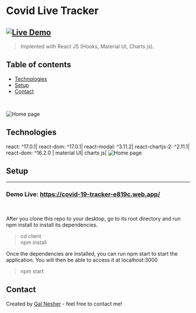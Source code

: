 # Covid Live Tracker
[![Live Demo](https://img.shields.io/badge/demo-online-green.svg)](https://covid-19-tracker-e819c.web.app/)
---
>Implented with React JS (Hooks, Material UI, Charts js).

## Table of contents
* [Technologies](#technologies)
* [Setup](#setup)
* [Contact](#contact)


<br>

![Home page](https://res.cloudinary.com/gal-nesher/image/upload/v1629295750/l8bpepfbm4pyjgbdjkrl.png)




## Technologies
react: ^17.0.1|
react-dom: ^17.0.1|
react-modal: ^3.11.2| 
react-chartjs-2: ^2.11.1|
react-dom: ^16.2.0 | 
material UI|
charts js|
![Home page]()



## Setup
---
### Demo Live: https://covid-19-tracker-e819c.web.app/
<br>

After you clone this repo to your desktop, go to its root directory and run npm install to install its dependencies.
>cd client <br>
>npm install<br>

Once the dependencies are installed, you can run npm start to start the application. You will then be able to access it at localhost:3000
>npm start


## Contact
Created by [Gal Nesher](https://www.linkedin.com/in/gal-nesher-153a881a3/) - feel free to contact me!

